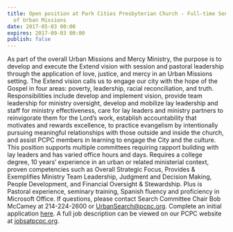 ```yaml
---
title: Open position at Park Cities Presbyterian Church - Full-time Senior Director
  of Urban Missions
date: 2017-05-03 00:00
expires: 2017-09-03 00:00
publish: false
---
```



As part of the overall Urban Missions and Mercy Ministry, the purpose is to develop and execute the Extend vision with session and pastoral leadership through the application of love, justice, and mercy in an Urban Missions setting. The Extend vision calls us to engage our city with the hope of the Gospel in four areas: poverty, leadership, racial reconciliation, and truth. Responsibilities include develop and implement vision, provide team leadership for ministry oversight, develop and mobilize lay leadership and staff for ministry effectiveness, care for lay leaders and ministry partners to reinvigorate them for the Lord’s work, establish accountability that motivates and rewards excellence, to practice evangelism by intentionally pursuing meaningful relationships with those outside and inside the church, and assist PCPC members in learning to engage the City and the culture. This position supports multiple committees requiring rapport building with lay leaders and has varied office hours and days. Requires a college degree, 10 years’ experience in an urban or related ministerial context, proven competencies such as Overall Strategic Focus, Provides & Exemplifies Ministry Team Leadership, Judgment and Decision Making, People Development, and Financial Oversight & Stewardship. Plus is Pastoral experience, seminary training, Spanish fluency and proficiency in Microsoft Office. If questions, please contact Search Committee Chair Bob McCamey at 214-224-2600 or UrbanSearch@pcpc.org. Complete an initial application [here](https://pcpc.formstack.com/forms/application_for_director_of_urban_ministries). A full job description can be viewed on our PCPC website at [jobsatpcpc.org](https://jobsatpcpc.org).